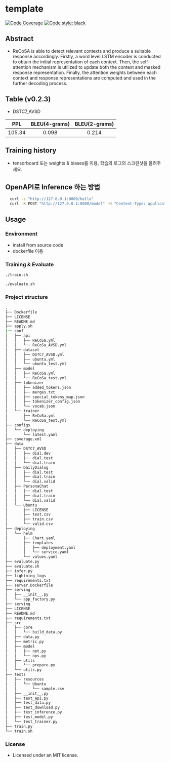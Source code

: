 # template

[![Code Coverage](https://codecov.io/gh/HephaestusProject/pytorch-ReCoSa/branch/master/graph/badge.svg)](https://codecov.io/gh/HephaestusProject/pytorch-ReCoSa)
[![Code style: black](https://img.shields.io/badge/code%20style-black-000000.svg)](https://github.com/psf/black)

## Abstract

* ReCoSA is able to detect relevant contexts and produce a suitable response accordingly. Firstly, a word level LSTM encoder is conducted to obtain the initial representation of each context. Then, the self-attention mechanism is utilized to update both the context and masked response representation. Finally, the attention weights between each context and response representations are computed and used in the further decoding process.

## Table (v0.2.3)

* DSTC7_AVSD

| PPL   |      BLEU(4-grams)    | BLEU(2-grams)      |
|----------|:-------------:|:-------------:|
| 105.34 |  0.098 | 0.214

## Training history

* tensorboard 또는 weights & biases를 이용, 학습의 로그의 스크린샷을 올려주세요.

## OpenAPI로 Inference 하는 방법

```sh
  curl -s "http://127.0.0.1:8000/hello"
  curl -X POST "http://127.0.0.1:8000/model" -H "Content-Type: application/json" -d "{\"input_text\":\"thanks! \"}"
```

## Usage

### Environment

* install from source code
* dockerfile 이용

### Training & Evaluate

```sh
./train.sh
```

```sh
./evaluate.sh
```

### Project structure

```sh
.
├── Dockerfile
├── LICENSE
├── README.md
├── apply.sh
|── conf
│   ├── api
│   │   ├── ReCoSa.yml
│   │   └── ReCoSa_AVSD.yml
│   ├── dataset
│   │   ├── DSTC7_AVSD.yml
│   │   ├── ubuntu.yml
│   │   └── ubuntu_test.yml
│   ├── model
│   │   ├── ReCoSa.yml
│   │   └── ReCoSa_test.yml
│   ├── tokenizer
│   │   ├── added_tokens.json
│   │   ├── merges.txt
│   │   ├── special_tokens_map.json
│   │   ├── tokenizer_config.json
│   │   └── vocab.json
│   └── trainer
│       ├── ReCoSa.yml
│       └── ReCoSa_test.yml
├── configs
│   └── deploying
│       └── latest.yaml
├── coverage.xml
├── data
│   ├── DSTC7_AVSD
│   │   ├── dial.dev
│   │   ├── dial.test
│   │   └── dial.train
│   ├── DailyDialog
│   │   ├── dial.test
│   │   ├── dial.train
│   │   └── dial.valid
│   ├── PersonaChat
│   │   ├── dial.test
│   │   ├── dial.train
│   │   └── dial.valid
│   └── Ubuntu
│       ├── LICENSE
│       ├── test.csv
│       ├── train.csv
│       └── valid.csv
├── deploying
│   └── helm
│       ├── Chart.yaml
│       ├── templates
│       │   ├── deployment.yaml
│       │   └── service.yaml
│       └── values.yaml
├── evaluate.py
├── evaluate.sh
├── infer.py
├── lightning_logs
├── requirements.txt
├── server.Dockerfile
├── serving
│   ├── __init__.py
│   └── app_factory.py
├── serving
├── LICENSE
├── README.md
├── requirements.txt
├── src
│   ├── core
│   │   └── build_data.py
│   ├── data.py
│   ├── metric.py
│   ├── model
│   │   ├── net.py
│   │   └── ops.py
│   ├── utils
│   │   └── prepare.py
│   └── utils.py
├── tests
│   ├── resources
│   │   └── Ubuntu
│   │       └── sample.csv
│   ├── __init__.py
│   ├── test_api.py
│   ├── test_data.py
│   ├── test_download.py
│   ├── test_inference.py
│   ├── test_model.py
│   └── test_trainer.py
├── train.py
└── train.sh
```

### License

* Licensed under an MIT license.
